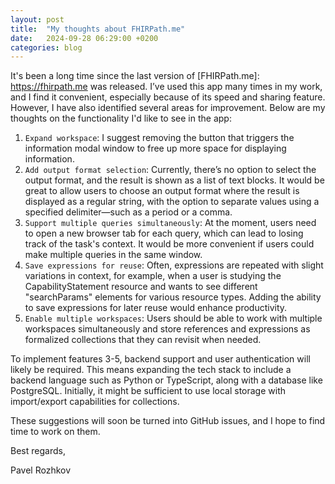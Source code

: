 ```yaml
---
layout: post
title:  "My thoughts about FHIRPath.me"
date:   2024-09-28 06:29:00 +0200
categories: blog
---
```

It's been a long time since the last version of [FHIRPath.me]: https://fhirpath.me was released. I’ve used this app many times in my work, and I find it convenient, especially because of its speed and sharing feature. However, I have also identified several areas for improvement. Below are my thoughts on the functionality I'd like to see in the app:

1. `Expand workspace`: I suggest removing the button that triggers the information modal window to free up more space for displaying information.
2. `Add output format selection`: Currently, there’s no option to select the output format, and the result is shown as a list of text blocks. It would be great to allow users to choose an output format where the result is displayed as a regular string, with the option to separate values using a specified delimiter—such as a period or a comma.
3. `Support multiple queries simultaneously`: At the moment, users need to open a new browser tab for each query, which can lead to losing track of the task's context. It would be more convenient if users could make multiple queries in the same window.
4. `Save expressions for reuse`: Often, expressions are repeated with slight variations in context, for example, when a user is studying the CapabilityStatement resource and wants to see different "searchParams" elements for various resource types. Adding the ability to save expressions for later reuse would enhance productivity.
5. `Enable multiple workspaces`: Users should be able to work with multiple workspaces simultaneously and store references and expressions as formalized collections that they can revisit when needed.

To implement features 3-5, backend support and user authentication will likely be required. This means expanding the tech stack to include a backend language such as Python or TypeScript, along with a database like PostgreSQL. Initially, it might be sufficient to use local storage with import/export capabilities for collections.

These suggestions will soon be turned into GitHub issues, and I hope to find time to work on them.

Best regards,

Pavel Rozhkov
